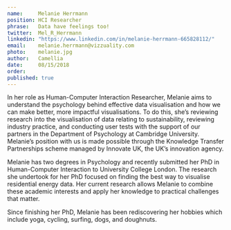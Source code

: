 ```yaml
---
name:     Melanie Herrmann
position: HCI Researcher  
phrase:   Data have feelings too!  
twitter:  Mel_R_Herrmann  
linkedin: "https://www.linkedin.com/in/melanie-herrmann-665828112/"  	
email:    melanie.herrmann@vizzuality.com  
photo:    melanie.jpg  
author:   Camellia  
date:     08/15/2018  
order:      
published: true
---
```

In her role as Human-Computer Interaction Researcher, Melanie aims to understand the psychology behind effective data visualisation and how we can make better, more impactful visualisations. To do this, she’s reviewing research into the visualisation of data relating to sustainability, reviewing industry practice, and conducting user tests with the support of our partners in the Department of Psychology at Cambridge University. Melanie’s position with us is made possible through the Knowledge Transfer Partnerships scheme managed by Innovate UK, the UK’s innovation agency. 

Melanie has two degrees in Psychology and recently submitted her PhD in Human-Computer Interaction to University College London. The research she undertook for her PhD focused on finding the best way to visualise residential energy data. Her current research allows Melanie to combine these academic interests and apply her knowledge to practical challenges that matter.

Since finishing her PhD, Melanie has been rediscovering her hobbies which include yoga, cycling, surfing, dogs, and doughnuts. 
